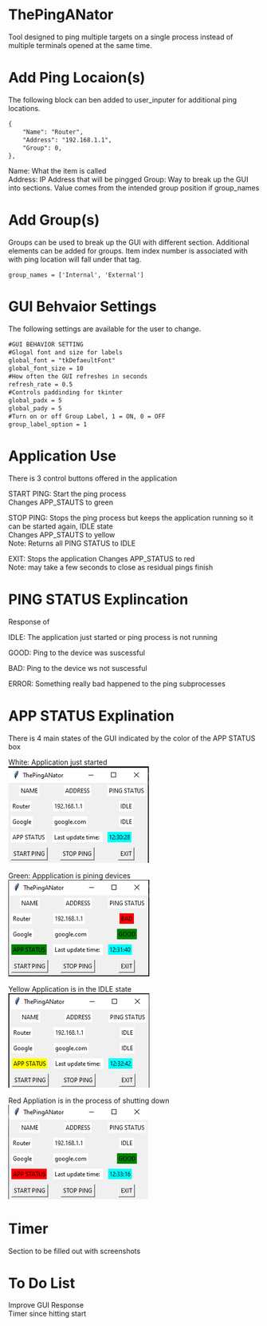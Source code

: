 # ThePingANator
Tool designed to ping multiple targets on a single process instead of multiple terminals opened at the same time.

# Add Ping Locaion(s)
The following block can ben added to user_inputer for additional ping locations.

    {
        "Name": "Router",
        "Address": "192.168.1.1",
        "Group": 0,
    },

Name: What the item is called  
Address: IP Address that will be pingged 
Group: Way to break up the GUI into sections. Value comes from the intended group position if group_names

# Add Group(s)
Groups can be used to break up the GUI with different section. Additional elements can be added for groups. Item index number is associated with with ping location will fall under that tag.

    group_names = ['Internal', 'External']

# GUI Behvaior Settings
The following settings are available for the user to change.

    #GUI BEHAVIOR SETTING
    #Glogal font and size for labels
    global_font = "tkDefaeultFont"
    global_font_size = 10
    #How often the GUI refreshes in seconds
    refresh_rate = 0.5
    #Controls paddinding for tkinter
    global_padx = 5
    global_pady = 5
    #Turn on or off Group Label, 1 = ON, 0 = OFF
    group_label_option = 1  

# Application Use
There is 3 control buttons offered in the application

START PING:
    Start the ping process  
    Changes APP_STAUTS to green  

STOP PING:
    Stops the ping process but keeps the application running so it can be started again, IDLE state  
    Changes APP_STAUTS to yellow  
    Note: Returns all PING STATUS to IDLE  

EXIT: 
    Stops the application
    Changes APP_STATUS to red  
    Note: may take a few seconds to close as residual pings finish  

# PING STATUS Explincation
Response of 

IDLE: The application just started or ping process is not running

GOOD: Ping to the device was suscessful

BAD: Ping to the device ws not suscessful 

ERROR: Something really bad happened to the ping subprocesses

# APP STATUS Explination
There is 4 main states of the GUI indicated by the color of the APP STATUS box

White:
    Application just started  
    ![white](/Photos/WHITE.png)

Green:
    Appplication is pining devices  
    ![green](/Photos/GREEN.png)

Yellow
    Application is in the IDLE state  
    ![yellow](/Photos/YELLOW.png)

Red
    Appliation is in the process of shutting down  
    ![red](/Photos/RED.png)

# Timer
Section to be filled out with screenshots  

# To Do List  
Improve GUI Response  
Timer since hitting start